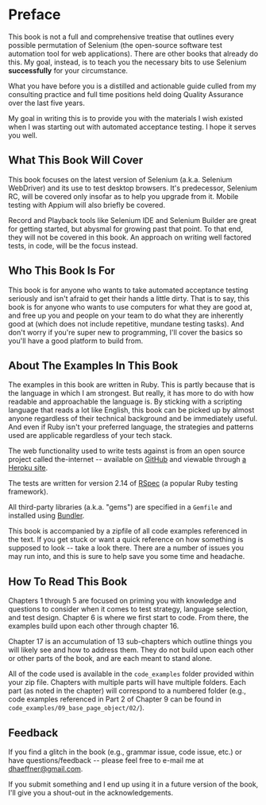 # Preface

This book is not a full and comprehensive treatise that outlines every possible permutation of Selenium (the open-source software test automation tool for web applications). There are other books that already do this. My goal, instead, is to teach you the necessary bits to use Selenium __successfully__ for your circumstance.

What you have before you is a distilled and actionable guide culled from my consulting practice and full time positions held doing Quality Assurance over the last five years.

My goal in writing this is to provide you with the materials I wish existed when I was starting out with automated acceptance testing. I hope it serves you well.

## What This Book Will Cover

This book focuses on the latest version of Selenium (a.k.a. Selenium WebDriver) and its use to test desktop browsers. It's predecessor, Selenium RC, will be covered only insofar as to help you upgrade from it. Mobile testing with Appium will also briefly be covered.

Record and Playback tools like Selenium IDE and Selenium Builder are great for getting started, but abysmal for growing past that point. To that end, they will not be covered in this book. An approach on writing well factored tests, in code, will be the focus instead.

## Who This Book Is For

This book is for anyone who wants to take automated acceptance testing seriously and isn't afraid to get their hands a little dirty. That is to say, this book is for anyone who wants to use computers for what they are good at, and free up you and people on your team to do what they are inherently good at (which does not include repetitive, mundane testing tasks). And don't worry if you're super new to programming, I'll cover the basics so you'll have a good platform to build from.

## About The Examples In This Book

The examples in this book are written in Ruby. This is partly because that is the language in which I am strongest. But really, it has more to do with how readable and approachable the language is. By sticking with a scripting language that reads a lot like English, this book can be picked up by almost anyone regardless of their technical background and be immediately useful. And even if Ruby isn't your preferred language, the strategies and patterns used are applicable regardless of your tech stack.

The web functionality used to write tests against is from an open source project called the-internet -- available on [GitHub](https://github.com/tourdedave/the-internet) and viewable through [a Heroku site](http://the-internet.herokuapp.com/).

The tests are written for version 2.14 of [RSpec](http://rspec.info/) (a popular Ruby testing framework).

All third-party libraries (a.k.a. "gems") are specified in a `Gemfile` and installed using [Bundler](http://bundler.io/).

This book is accompanied by a zipfile of all code examples referenced in the text. If you get stuck or want a quick reference on how something is supposed to look -- take a look there. There are a number of issues you may run into, and this is sure to help save you some time and headache.

## How To Read This Book

Chapters 1 through 5 are focused on priming you with knowledge and questions to consider when it comes to test strategy, language selection, and test design. Chapter 6 is where we first start to code. From there, the examples build upon each other through chapter 16.

Chapter 17 is an accumulation of 13 sub-chapters which outline things you will likely see and how to address them. They do not build upon each other or other parts of the book, and are each meant to stand alone.

All of the code used is available in the `code_examples` folder provided within your zip file. Chapters with multiple parts will have multiple folders. Each part (as noted in the chapter) will correspond to a numbered folder (e.g., code examples referenced in Part 2 of Chapter 9 can be found in `code_examples/09_base_page_object/02/`).

## Feedback

If you find a glitch in the book (e.g., grammar issue, code issue, etc.) or have questions/feedback -- please feel free to e-mail me at <dhaeffner@gmail.com>.

If you submit something and I end up using it in a future version of the book, I'll give you a shout-out in the acknowledgements.
